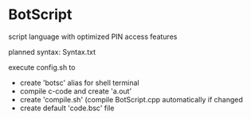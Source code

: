 
# BotScript
script language with optimized PIN access features

planned syntax: Syntax.txt

execute config.sh to
- create 'botsc' alias for shell terminal
- compile c-code and create 'a.out'
- create 'compile.sh' (compile BotScript.cpp automatically if changed
- create default 'code.bsc' file

